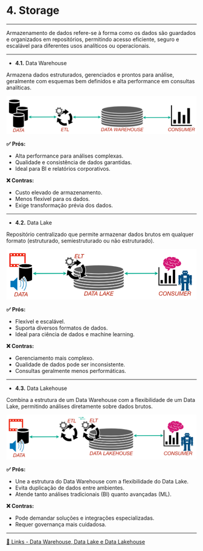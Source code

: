# 4. Storage

---

Armazenamento de dados refere-se à forma como os dados são guardados e organizados em repositórios, permitindo acesso eficiente, seguro e escalável para diferentes usos analíticos ou operacionais.

---

- **4.1.** Data Warehouse 

Armazena dados estruturados, gerenciados e prontos para análise, geralmente com esquemas bem definidos e alta performance em consultas analíticas.

![Data Warehouse](image/warehouse.png)

**✅ Prós:**
- Alta performance para análises complexas.
- Qualidade e consistência de dados garantidas.
- Ideal para BI e relatórios corporativos.

**❌ Contras:**
- Custo elevado de armazenamento.
- Menos flexível para os dados.
- Exige transformação prévia dos dados.

---

- **4.2.** Data Lake 

Repositório centralizado que permite armazenar dados brutos em qualquer formato (estruturado, semiestruturado ou não estruturado).

![Data Lake](image/lake.png)

**✅ Prós:**
- Flexível e escalável.
- Suporta diversos formatos de dados.
- Ideal para ciência de dados e machine learning.

**❌ Contras:**
- Gerenciamento mais complexo.
- Qualidade de dados pode ser inconsistente.
- Consultas geralmente menos performáticas.

---

- **4.3.** Data Lakehouse

Combina a estrutura de um Data Warehouse com a flexibilidade de um Data Lake, permitindo análises diretamente sobre dados brutos.

![Data Lakehouse](image/lakehouse.png)

**✅ Prós:**
- Une a estrutura do Data Warehouse com a flexibilidade do Data Lake.
- Evita duplicação de dados entre ambientes.
- Atende tanto análises tradicionais (BI) quanto avançadas (ML).

**❌ Contras:**
- Pode demandar soluções e integrações especializadas.
- Requer governança mais cuidadosa.

---

[🔗 Links - Data Warehouse, Data Lake e Data Lakehouse](https://www.google.com/search?q=data+warehouse+data+lake+e+data+lakehouse+ggogle&sca_esv=8725bcfc7c963a92&biw=1280&bih=598&sxsrf=AE3TifOjMXKlW34-sS7fpeLFnqykQA1gOw%3A1748486413211&ei=Dck3aN_NDNCg5NoP1dyCgQw&ved=0ahUKEwifiLe808eNAxVQEFkFHVWuIMAQ4dUDCBA&uact=5&oq=data+warehouse+data+lake+e+data+lakehouse+ggogle&gs_lp=Egxnd3Mtd2l6LXNlcnAiMGRhdGEgd2FyZWhvdXNlIGRhdGEgbGFrZSBlIGRhdGEgbGFrZWhvdXNlIGdnb2dsZTIHECEYoAEYCjIHECEYoAEYCjIHECEYoAEYCjIHECEYoAEYCjIHECEYoAEYCki5HFCcBli3GXABeAGQAQCYAYABoAHKBKoBAzYuMbgBA8gBAPgBAZgCCKAC6ATCAgoQABiwAxjWBBhHwgIGEAAYFhgewgIIEAAYFhgKGB7CAgUQABjvBcICCBAAGIAEGKIEwgIFECEYoAGYAwCIBgGQBgiSBwM3LjGgB-IqsgcDNi4xuAfjBMIHBTAuNi4yyAcU&sclient=gws-wiz-serp)
